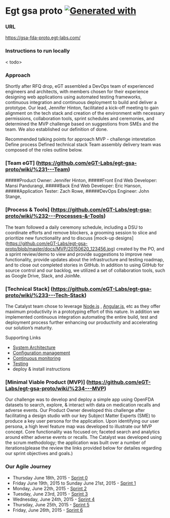 # Egt gsa proto [![Generated with](https://img.shields.io/badge/generated%20with-bangular-blue.svg?style=flat-square)](https://github.com/42Zavattas/generator-bangular)

### URL 
https://gsa-fda-proto.egt-labs.com/

### Instructions to run locally
< todo>

### Approach 
Shortly after RFQ drop, eGT assembled a DevOps team of experienced engineers and architects, with members chosen for their experience designing web applications using automated testing frameworks, continuous integration and continuous deployment to build and deliver a prototype. Our lead, Jennifer Hinton, facilitated a kick-off meeting to gain alignment on the tech stack and creation of the environment with necessary permissions, collaboration tools, sprint schedules and ceremonies, and determined the MVP challenge based on suggestions from SMEs and the team. We also established our definition of done.

Recommended talking points for approach
MVP - challenge interetation
Define process
Defined technical stack
Team assembly
delivery team was composed of the roles outline below.

### [Team eGT] (https://github.com/eGT-Labs/egt-gsa-proto/wiki/%231---Team)
#####Product Owner: Jennifer Hinton,
#####Front End Web Developer: Mansi Pandurangi,
#####Back End Web Developer: Eric Hanson,
#####Application Tester: Zach Rowe,
#####DevOps Engineer: John Stange,

### [Process & Tools] (https://github.com/eGT-Labs/egt-gsa-proto/wiki/%232---Processes-&-Tools)
The team followed a daily ceremony schedule, including a DSU to coordinate efforts and remove blockers, a grooming session to slice and prioritize new functionality and to discuss [mock-up designs] (https://github.com/eGT-Labs/egt-gsa-proto/blob/master/docs/MVP/20150620_123456.jpg) created by the PO, and a sprint review/demo to view and provide suggestions to improve new functionality, provide updates about the infrastructure and testing roadmap, and to close out completed stories in GitHub. In addition to using GitHub for source control and our backlog, we utilized a set of collaboration tools, such as Google Drive, Slack, and JoinMe.
 
### [Technical Stack] (https://github.com/eGT-Labs/egt-gsa-proto/wiki/%233---Tech-Stack) 
The Catalyst team chose to leverage [Node.js](https://nodejs.org) , [Angular.js](https://angularjs.org/), etc as they offer maximum productivity in a prototyping effort of this nature. In addition we implemented continuous integration automating the entire build, test and deployment process further enhancing our productivity and accelerating our solution’s maturity. 

Supporting Links
- [System Architecture](https://github.com/eGT-Labs/egt-gsa-proto/wiki/%233---Tech-Stack#system-architecture)
- [Configuration management](https://github.com/eGT-Labs/egt-gsa-proto/wiki/%233---Tech-Stack#configuration-management)
- [Continuous monitoring](https://github.com/eGT-Labs/egt-gsa-proto/wiki/%233---Tech-Stack#continuous-monitoring)
- [Testing](https://github.com/eGT-Labs/egt-gsa-proto/wiki/%233---Tech-Stack#testing)
- deploy & install instructions 

### [Minimal Viable Product (MVP)] (https://github.com/eGT-Labs/egt-gsa-proto/wiki/%234---MVP) 
Our challenge was to develop and deploy a simple app using OpenFDA datasets to search, explore, & interact with data on medication recalls and adverse events. Our Product Owner developed this challenge after facilitating a design studio with our key Subject Matter Experts (SME) to produce a key user persona for the application. Upon identifying our user persona, a high level feature map was developed to illustrate our MVP concept. Core functionality was focused on; faceted search and analytics around either adverse events or recalls. The Catalyst was developed using the scrum methodology; the application was built over a number of iterations(please the review the links provided below for detailes regarding our sprint objectives and goals.)

### Our Agile Journey
-	Thursday June 18th, 2015 - [Sprint 0](https://github.com/eGT-Labs/egt-gsa-proto/wiki/Agile-Journey#sprint-0)
-	Friday June 19th, 2015 to Sunday June 21st, 2015 - [Sprint 1](https://github.com/eGT-Labs/egt-gsa-proto/wiki/Agile-Journey#sprint-1)
-	Monday, June 22th, 2015  - [Sprint 2](https://github.com/eGT-Labs/egt-gsa-proto/wiki/Agile-Journey#sprint-2)
-	Tuesday, June 23rd, 2015 - [Sprint 3](https://github.com/eGT-Labs/egt-gsa-proto/wiki/Agile-Journey#sprint-3)
-	Wednesday, June 24th, 2015 - [Sprint 4](https://github.com/eGT-Labs/egt-gsa-proto/wiki/Agile-Journey#sprint-4)
-	Thursday, June 25th, 2015 - [Sprint 5](https://github.com/eGT-Labs/egt-gsa-proto/wiki/Agile-Journey#sprint-5)
-	Friday, June 26th, 2015 - [Sprint 6](https://github.com/eGT-Labs/egt-gsa-proto/wiki/Agile-Journey#sprint-6)
